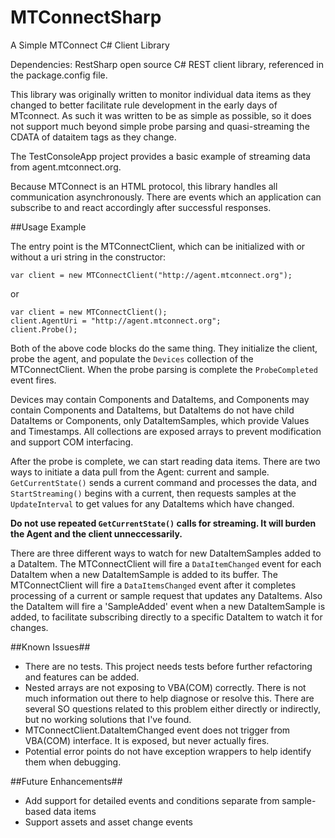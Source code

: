 # MTConnectSharp
A Simple MTConnect C# Client Library

Dependencies: RestSharp open source C# REST client library, referenced in the package.config file.

This library was originally written to monitor individual data items as they changed to better facilitate rule development in the early days of MTconnect. As such it was written to be as simple as possible, so it does not support much beyond simple probe parsing and quasi-streaming the CDATA of dataitem tags as they change.

The TestConsoleApp project provides a basic example of streaming data from agent.mtconnect.org.

Because MTConnect is an HTML protocol, this library handles all communication asynchronously. There are events which an application can subscribe to and react accordingly after successful responses.

##Usage Example

The entry point is the MTConnectClient, which can be initialized with or without a uri string in the constructor:

    var client = new MTConnectClient("http://agent.mtconnect.org");

or

    var client = new MTConnectClient();
    client.AgentUri = "http://agent.mtconnect.org";
    client.Probe();

Both of the above code blocks do the same thing. They initialize the client, probe the agent, and populate the `Devices` collection of the MTConnectClient. When the probe parsing is complete the `ProbeCompleted` event fires.

Devices may contain Components and DataItems, and Components may contain Components and DataItems, but DataItems do not have child DataItems or Components, only DataItemSamples, which provide Values and Timestamps. All collections are exposed arrays to prevent modification and support COM interfacing.

After the probe is complete, we can start reading data items. There are two ways to initiate a data pull from the Agent: current and sample. `GetCurrentState()` sends a current command and processes the data, and `StartStreaming()` begins with a current, then requests samples at the `UpdateInterval` to get values for any DataItems which have changed.

**Do not use repeated `GetCurrentState()` calls for streaming. It will burden the Agent and the client unneccessarily.**

There are three different ways to watch for new DataItemSamples added to a DataItem. The MTConnectClient will fire a `DataItemChanged` event for each DataItem when a new DataItemSample is added to its buffer. The MTConnectClient will fire a `DataItemsChanged` event after it completes processing of a current or sample request that updates any DataItems. Also the DataItem will fire a 'SampleAdded' event when a new DataItemSample is added, to facilitate subscribing directly to a specific DataItem to watch it for changes.

##Known Issues##

* There are no tests. This project needs tests before further refactoring and features can be added.
* Nested arrays are not exposing to VBA(COM) correctly. There is not much information out there to help diagnose or resolve this. There are several SO questions related to this problem either directly or indirectly, but no working solutions that I've found.
* MTConnectClient.DataItemChanged event does not trigger from VBA(COM) interface. It is exposed, but never actually fires.
* Potential error points do not have exception wrappers to help identify them when debugging.

##Future Enhancements##

* Add support for detailed events and conditions separate from sample-based data items
* Support assets and asset change events
